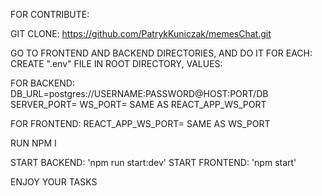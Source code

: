 FOR CONTRIBUTE:

GIT CLONE: https://github.com/PatrykKuniczak/memesChat.git

GO TO FRONTEND AND BACKEND DIRECTORIES, AND DO IT FOR EACH:
CREATE ".env" FILE IN ROOT DIRECTORY, VALUES:

FOR BACKEND:
DB_URL=postgres://USERNAME:PASSWORD@HOST:PORT/DB
SERVER_PORT=
WS_PORT= SAME AS REACT_APP_WS_PORT

FOR FRONTEND:
REACT_APP_WS_PORT= SAME AS WS_PORT

RUN NPM I

START BACKEND: 'npm run start:dev'
START FRONTEND: 'npm start'

ENJOY YOUR TASKS

[//]: # (FOR DOCKER)

[//]: # (CREATE ".env" FILE IN COMPOSE-DEV AND -PROD DIRECTORY, VALUES:)

[//]: # ()

[//]: # (    DB_PORT=)

[//]: # (    POSTGRES_USER:)

[//]: # (    POSTGRES_PASSWORD:)

[//]: # (    POSTGRES_DB:)

[//]: # (    DB_TYPE= postgres)

[//]: # (    DB_URL=${DB_TYPE}://${POSTGRES_USER}:${POSTGRES_PASSWORD}@db:${DB_PORT}/${POSTGRES_DB})

[//]: # (    SERVER_PORT=)

[//]: # (    WS_PORT=)

[//]: # (    REACT_APP_WS_URL=http://localhost:${WS_PORT})

[//]: # (    FRONT_PORT=3000)

[//]: # ()

[//]: # (REMEMBER TO USE DIFFERENT DATABASE FOR EACH COMPOSE)

[//]: # ()

[//]: # (RUN NPM I)

[//]: # ()

[//]: # (AND DEPENDS ON OPERATION:)

[//]: # ()

[//]: # (GO ON COMPOSE-PROD DIRECTORY AND RUN:)

[//]: # ()

[//]: # (    docker-compose -f docker-compose-prod.yml up)

[//]: # ()

[//]: # (OR -DEV:)

[//]: # (    )

[//]: # (    docker-compose -f docker-compose-dev.yml up)